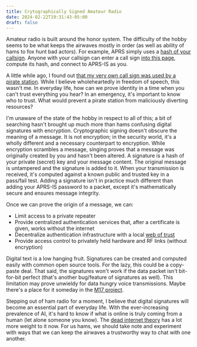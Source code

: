 ```yaml
---
title: Crytographically Signed Amateur Radio
date: 2024-02-22T19:31:43-05:00
draft: false
---
```


Amateur radio is built around the honor system.
The difficulty of the hobby seems to be what keeps the airwaves mostly in order (as well as ability of hams to fox hunt bad actors).
For example, APRS simply uses a [hash of your callsign](https://github.com/magicbug/PHP-APRS-Passcode/blob/master/aprs_func.php).
Anyone with your callsign can enter a call sign [into this page](https://apps.magicbug.co.uk/passcode/), compute its hash, and connect to APRS-IS as you.

A little while ago, I found out [that my very own call sign was used by a pirate station](https://www.youtube.com/watch?v=wxHdKyum778).
While I believe wholeheartedly in freedom of speech, this wasn't me.
In everyday life, how can we prove identity in a time when you can't trust everything you hear?
In an emergency, it's important to know who to trust.
What would prevent a pirate station from maliciously diverting resources?

I'm unaware of the state of the hobby in respect to all of this; a bit of searching hasn't brought up much more than hams confusing digital signatures with encryption.
Cryptographic signing doesn't obscure the meaning of a message.
It is not encryption; in the security world, it's a wholly different and a necessary counterpart to encryption.
While encryption scrambles a message, singing proves that a message was originally created by you and hasn't been altered.
A signature is a hash of your private (secret) key and your message content.
The original message is untampered and the signature is added to it.
When your transmission is received, it's computed against a known public and trusted key in a pass/fail test.
Adding a signature isn't in practice much different than adding your APRS-IS password to a packet, except it's mathematically secure and ensures message integrity.

Once we can prove the origin of a message, we can:

- Limit access to a private repeater
- Provide centralized authentication services that, after a certificate is given, works without the internet
- Decentralize authentication infrastructure with a local [web of trust](https://en.wikipedia.org/wiki/Web_of_trust)
- Provide access control to privately held hardware and RF links (without encryption)

Digital text is a low hanging fruit.
Signatures can be created and computed easily with common open source tools.
For the lazy, this could be a copy-paste deal.
That said, the signatures won't work if the data packet isn't bit-for-bit perfect (that's another bug/feature of signatures as well).
This limitation may prove unwieldy for data hungry voice transmissions.
Maybe there's a place for it someday in the [M17 project](https://github.com/M17-Project/).

Stepping out of ham radio for a moment, I believe that digital signatures will become an essential part of everyday life.
With the ever-increasing prevalence of AI, it's hard to know if what is online is truly coming from a human (let alone someone you know).
The [dead internet theory](https://en.wikipedia.org/wiki/Dead_Internet_theory) has a lot more weight to it now.
For us hams, we should take note and experiment with ways that we can keep the airwaves a trustworthy way to chat with one another.
